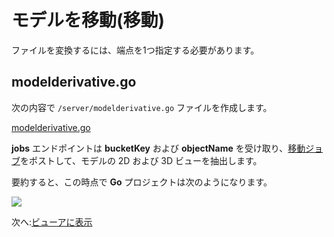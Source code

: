 # モデルを移動(移動)

ファイルを変換するには、端点を1つ指定する必要があります。

## modelderivative.go

次の内容で `/server/modelderivative.go` ファイルを作成します。

[modelderivative.go](_snippets/viewmodels/go/modelderivative.go ':include :type=code go')

**jobs** エンドポイントは **bucketKey** および **objectName** を受け取り、[移動ジョブ](https://forge.autodesk.com/en/docs/model-derivative/v2/reference/http/job-POST/)をポストして、モデルの 2D および 3D ビューを抽出します。 

要約すると、この時点で **Go** プロジェクトは次のようになります。

![](_media/go/vs_code_allfiles.png)

次へ:[ビューアに表示](viewer/2legged/)